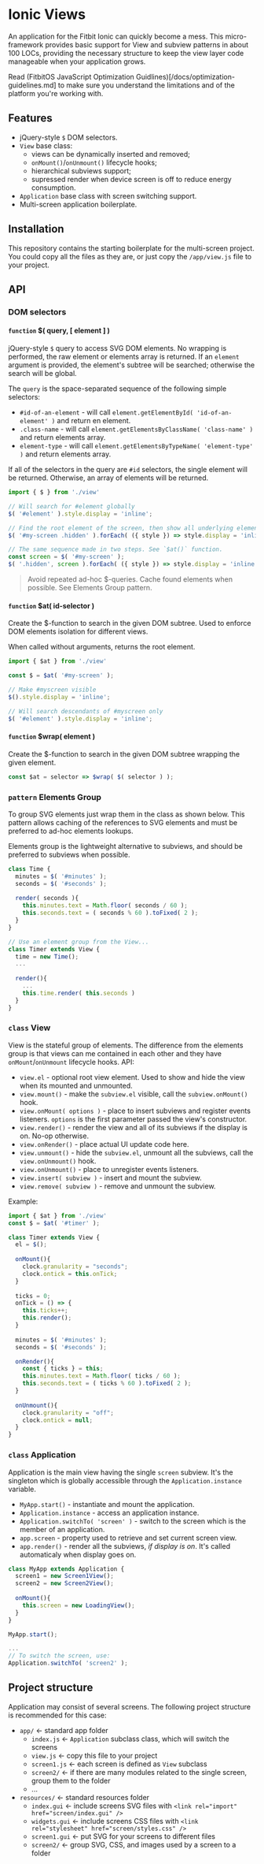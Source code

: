 # Ionic Views

An application for the Fitbit Ionic can quickly become a mess. This micro-framework provides basic support for View and subview patterns in about 100 LOCs, providing the necessary structure to keep the view layer code manageable when your application grows.

Read (FitbitOS JavaScript Optimization Guidlines)[/docs/optimization-guidelines.md] to make sure you understand the limitations and of the platform you're working with.

## Features

- jQuery-style `$` DOM selectors.
- `View` base class:
  - views can be dynamically inserted and removed;
  - `onMount()`/`onUnmount()` lifecycle hooks;
  - hierarchical subviews support;
  - supressed render when device screen is off to reduce energy consumption.
- `Application` base class with screen switching support.
- Multi-screen application boilerplate.

## Installation

This repository contains the starting boilerplate for the multi-screen project. You could copy all the files as they are, 
or just copy the `/app/view.js` file to your project.

## API

### DOM selectors

#### `function` $( query, [ element ] )

jQuery-style `$` query to access SVG DOM elements. No wrapping is performed, the raw element or elements array is returned.
If an `element` argument is provided, the element's subtree will be searched; otherwise the search will be global.

The `query` is the space-separated sequence of the following simple selectors:

- `#id-of-an-element` - will call `element.getElementById( 'id-of-an-element' )` and return en element.
- `.class-name` - will call `element.getElementsByClassName( 'class-name' )` and return elements array.
- `element-type` - will call `element.getElementsByTypeName( 'element-type' )` and return elements array.

If all of the selectors in the query are `#id` selectors, the single element will be returned. Otherwise, an array of elements will be returned.

```javascript
import { $ } from './view'

// Will search for #element globally
$( '#element' ).style.display = 'inline';

// Find the root element of the screen, then show all underlying elements having "hidden" class.
$( '#my-screen .hidden' ).forEach( ({ style }) => style.display = 'inline' );

// The same sequence made in two steps. See `$at()` function.
const screen = $( '#my-screen' );
$( '.hidden', screen ).forEach( ({ style }) => style.display = 'inline' );

```

> Avoid repeated ad-hoc $-queries. Cache found elements when possible. See Elements Group pattern.

#### `function` $at( id-selector )

Create the $-function to search in the given DOM subtree. Used to enforce DOM elements isolation for different views.

When called without arguments, returns the root element.

```javascript
import { $at } from './view'

const $ = $at( '#my-screen' );

// Make #myscreen visible
$().style.display = 'inline';

// Will search descendants of #myscreen only
$( '#element' ).style.display = 'inline';
```

#### `function` $wrap( element )

Create the $-function to search in the given DOM subtree wrapping the given element.

```javascript
const $at = selector => $wrap( $( selector ) );
```

### `pattern` Elements Group

To group SVG elements just wrap them in the class as shown below.
This pattern allows caching of the references to SVG elements and must be preferred
to ad-hoc elements lookups.

Elements group is the lightweight alternative to subviews, and should be preferred to subviews when possible.

```javascript
class Time {
  minutes = $( '#minutes' );
  seconds = $( '#seconds' );
  
  render( seconds ){
    this.minutes.text = Math.floor( seconds / 60 );
    this.seconds.text = ( seconds % 60 ).toFixed( 2 );
  }
}

// Use an element group from the View...
class Timer extends View {
  time = new Time();
  ...
  
  render(){
    ...
    this.time.render( this.seconds )
  }
}
```

### `class` View 

View is the stateful group of elements. The difference from the elements group is that views can me contained in each other and they have `onMount`/`onUnmount` lifecycle hooks. API:

- `view.el` - optional root view element. Used to show and hide the view when its mounted and unmounted.
- `view.mount()` - make the `subview.el` visible, call the `subview.onMount()` hook.
- `view.onMount( options )` - place to insert subviews and register events listeners. `options` is the first parameter passed the view's constructor.
- `view.render()` - render the view and all of its subviews if the display is on. No-op otherwise.
- `view.onRender()` - place actual UI update code here.
- `view.unmount()` - hide the `subview.el`, unmount all the subviews, call the `view.onUnmount()` hook.
- `view.onUnmount()` - place to unregister events listeners.
- `view.insert( subview )` - insert and mount the subview.
- `view.remove( subview )` - remove and unmount the subview.

Example:

```javascript
import { $at } from './view'
const $ = $at( '#timer' );

class Timer extends View {
  el = $();
  
  onMount(){
    clock.granularity = "seconds";
    clock.ontick = this.onTick;
  }
  
  ticks = 0;
  onTick = () => {
    this.ticks++;
    this.render();
  }
  
  minutes = $( '#minutes' );
  seconds = $( '#seconds' );

  onRender(){
    const { ticks } = this;
    this.minutes.text = Math.floor( ticks / 60 );
    this.seconds.text = ( ticks % 60 ).toFixed( 2 );
  }
  
  onUnmount(){
    clock.granularity = "off";
    clock.ontick = null;
  }
}
```

### `class` Application

Application is the main view having the single `screen` subview.
It's the singleton which is globally accessible through the `Application.instance` variable.

- `MyApp.start()` - instantiate and mount the application.
- `Application.instance` - access an application instance.
- `Application.switchTo( 'screen' )` - switch to the screen which is the member of an application.
- `app.screen` - property used to retrieve and set current screen view.
- `app.render()` - render all the subviews, _if display is on_. It's called automaticaly when display goes on.

```javascript
class MyApp extends Application {
  screen1 = new Screen1View();
  screen2 = new Screen2View();
  
  onMount(){
    this.screen = new LoadingView();
  }
}

MyApp.start();

...
// To switch the screen, use:
Application.switchTo( 'screen2' );
```

## Project structure

Application may consist of several screens. The following project structure is recommended for this case:

- `app/` <- standard app folder
  - `index.js` <- `Application` subclass class, which will switch the screens
  - `view.js` <- copy this file to your project
  - `screen1.js` <- each screen is defined as `View` subclass
  - `screen2/` <- if there are many modules related to the single screen, group them to the folder
  - ...
- `resources/` <- standard resources folder
  - `index.gui` <- include screens SVG files with `<link rel="import" href="screen/index.gui" />`
  - `widgets.gui` <- include screens CSS files with `<link rel="stylesheet" href="screen/styles.css" />`
  - `screen1.gui` <- put SVG for your screens to different files
  - `screen2/` <- group SVG, CSS, and images used by a screen to a folder
